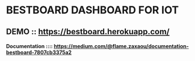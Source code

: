 # BESTBOARD DASHBOARD FOR IOT
## DEMO :: https://bestboard.herokuapp.com/
#### Documentation :::: https://medium.com/@flame.zaxaou/documentation-bestboard-7807cb3375a2
